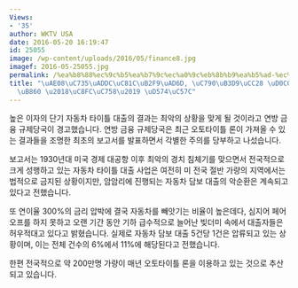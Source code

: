 ```yaml
---
Views:
- '35'
author: WKTV USA
date: 2016-05-20 16:19:47
id: 25055
image: /wp-content/uploads/2016/05/finance8.jpg
imagef: 2016-05-25055.jpg
permalink: /%ea%b8%88%ec%9c%b5%ea%b7%9c%ec%a0%9c%eb%8b%b9%ea%b5%ad-%ec%9e%90%eb%8f%99%ec%b0%a8-%ed%83%80%ec%9d%b4%ed%8b%80%eb%a1%a0-%ec%a3%bc%ec%9d%98-%ed%95%b4%ec%95%bc/
title: "\uAE08\uC735\uADDC\uC81C\uB2F9\uAD6D, \uC790\uB3D9\uCC28 \uD0C0\uC774\uD2C0\
  \uB860 \u2018\uC8FC\uC758\u2019 \uD574\uC57C"
---
```


높은 이자의 단기 자동차 타이틀 대출의 결과는 최악의 상황을 맞게 될 것이라고 연방 금융 규제당국이 경고했습니다. 연방 금융 규제당국은 최근 오토타이틀 론이 가져올 수 있는 결과들을 조명한 최초의 보고서를 발표하면서 각별한 주의를 당부하고 나섰습니다.

보고서는 1930년대 미국 경제 대공항 이후 최악의 경치 침체기를 맞으면서 전국적으로 크게 성행하고 있는 자동차 타이틀 대출 사업은 여전히 미 전국 절반 가량의 지역에서는 법적으로 금지된 상황이지만, 암암리에 진행되는 자동차 담보 대출의 악순환은 계속되고 있다고 전했습니다.

또 연이율 300%의 금리 압박에 결국 자동차를 빼앗기는 비율이 높은데다, 심지어 페어오프를 하지 못하고 오랜 기간 동안 기하 급수적으로 늘어난 빚더미 속에서 대출자들은 허우적대고 있다고 밝혔습니다. 실제로 자동차 담보 대출 5건당 1건은 압류되고 있는 상황이며, 이는 전체 건수의 6%에서 11%에 해당된다고 전했습니다.

한편 전국적으로 약 200만명 가량이 매년 오토타이틀 론을 이용하고 있는 것으로 추산되고 있습니다.

&nbsp;

&nbsp;